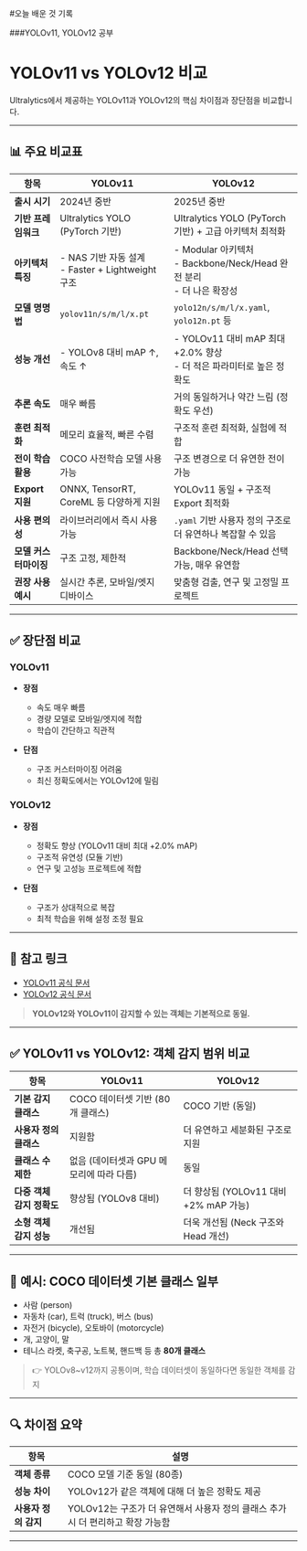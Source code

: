 #오늘 배운 것 기록

###YOLOv11, YOLOv12 공부

# YOLOv11 vs YOLOv12 비교

Ultralytics에서 제공하는 YOLOv11과 YOLOv12의 핵심 차이점과 장단점을 비교합니다.

---

## 📊 주요 비교표

| 항목                    | YOLOv11                                                                  | YOLOv12                                                                  |
|------------------------|---------------------------------------------------------------------------|---------------------------------------------------------------------------|
| **출시 시기**           | 2024년 중반                                                               | 2025년 중반                                                               |
| **기반 프레임워크**     | Ultralytics YOLO (PyTorch 기반)                                            | Ultralytics YOLO (PyTorch 기반) + 고급 아키텍처 최적화                   |
| **아키텍처 특징**       | - NAS 기반 자동 설계<br>- Faster + Lightweight 구조                        | - Modular 아키텍처<br>- Backbone/Neck/Head 완전 분리<br>- 더 나은 확장성  |
| **모델 명명법**         | `yolov11n/s/m/l/x.pt`                                                    | `yolo12n/s/m/l/x.yaml`, `yolo12n.pt` 등                                   |
| **성능 개선**           | - YOLOv8 대비 mAP ↑, 속도 ↑                                                 | - YOLOv11 대비 mAP 최대 +2.0% 향상<br>- 더 적은 파라미터로 높은 정확도   |
| **추론 속도**           | 매우 빠름                                                                 | 거의 동일하거나 약간 느림 (정확도 우선)                                   |
| **훈련 최적화**         | 메모리 효율적, 빠른 수렴                                                   | 구조적 훈련 최적화, 실험에 적합                                           |
| **전이 학습 활용**      | COCO 사전학습 모델 사용 가능                                              | 구조 변경으로 더 유연한 전이 가능                                         |
| **Export 지원**         | ONNX, TensorRT, CoreML 등 다양하게 지원                                    | YOLOv11 동일 + 구조적 Export 최적화                                      |
| **사용 편의성**         | 라이브러리에서 즉시 사용 가능                                              | `.yaml` 기반 사용자 정의 구조로 더 유연하나 복잡할 수 있음               |
| **모델 커스터마이징**   | 구조 고정, 제한적                                                          | Backbone/Neck/Head 선택 가능, 매우 유연함                                |
| **권장 사용 예시**      | 실시간 추론, 모바일/엣지 디바이스                                          | 맞춤형 검출, 연구 및 고정밀 프로젝트                                      |

---

## ✅ 장단점 비교

### YOLOv11
- **장점**
  - 속도 매우 빠름
  - 경량 모델로 모바일/엣지에 적합
  - 학습이 간단하고 직관적

- **단점**
  - 구조 커스터마이징 어려움
  - 최신 정확도에서는 YOLOv12에 밀림

### YOLOv12
- **장점**
  - 정확도 향상 (YOLOv11 대비 최대 +2.0% mAP)
  - 구조적 유연성 (모듈 기반)
  - 연구 및 고성능 프로젝트에 적합

- **단점**
  - 구조가 상대적으로 복잡
  - 최적 학습을 위해 설정 조정 필요

---

## 🔗 참고 링크
- [YOLOv11 공식 문서](https://docs.ultralytics.com/ko/models/yolo11/)
- [YOLOv12 공식 문서](https://docs.ultralytics.com/ko/models/yolo12/)


                  
> **YOLOv12와 YOLOv11이 감지할 수 있는 객체는 기본적으로 동일.**

---

## ✅ YOLOv11 vs YOLOv12: 객체 감지 범위 비교

| 항목               | YOLOv11                   | YOLOv12                       |
| ---------------- | ------------------------- | ----------------------------- |
| **기본 감지 클래스**    | COCO 데이터셋 기반 (80개 클래스)    | COCO 기반 (동일)                  |
| **사용자 정의 클래스**   | 지원함                       | 더 유연하고 세분화된 구조로 지원            |
| **클래스 수 제한**     | 없음 (데이터셋과 GPU 메모리에 따라 다름) | 동일                            |
| **다중 객체 감지 정확도** | 향상됨 (YOLOv8 대비)           | 더 향상됨 (YOLOv11 대비 +2% mAP 가능) |
| **소형 객체 감지 성능**  | 개선됨                       | 더욱 개선됨 (Neck 구조와 Head 개선)     |

---

## 📌 예시: COCO 데이터셋 기본 클래스 일부

* 사람 (person)
* 자동차 (car), 트럭 (truck), 버스 (bus)
* 자전거 (bicycle), 오토바이 (motorcycle)
* 개, 고양이, 말
* 테니스 라켓, 축구공, 노트북, 핸드백 등 총 **80개 클래스**

> 👉 YOLOv8\~v12까지 공통이며, 학습 데이터셋이 동일하다면 동일한 객체를 감지

---

## 🔍 차이점 요약

| 항목            | 설명                                                |
| ------------- | ------------------------------------------------- |
| **객체 종류**     | COCO 모델 기준 동일 (80종)                               |
| **성능 차이**     | YOLOv12가 같은 객체에 대해 더 높은 정확도 제공                    |
| **사용자 정의 감지** | YOLOv12는 구조가 더 유연해서 사용자 정의 클래스 추가 시 더 편리하고 확장 가능함 |

---
